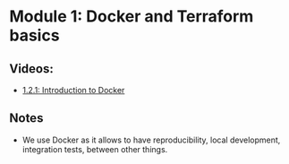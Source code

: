 # Module 1: Docker and Terraform basics

## Videos:

- [1.2.1: Introduction to Docker](https://www.youtube.com/watch?v=EYNwNlOrpr0&list=PL3MmuxUbc_hJed7dXYoJw8DoCuVHhGEQb)

## Notes

- We use Docker as it allows to have reproducibility, local development,
  integration tests, between other things.
